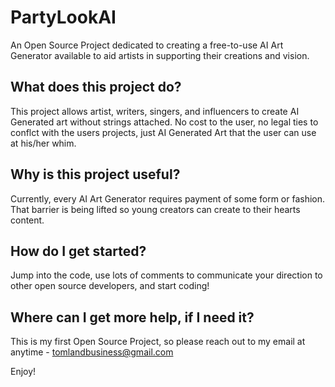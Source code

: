# PartyLookAI
An Open Source Project dedicated to creating a free-to-use AI Art Generator available to aid artists in supporting their creations and vision.

## What does this project do?
This project allows artist, writers, singers, and influencers to create AI Generated art without strings attached. No cost to the user, no legal ties to conflct with the users projects, just AI Generated Art that the user can use at his/her whim.

## Why is this project useful?
Currently, every AI Art Generator requires payment of some form or fashion. That barrier is being lifted so young creators can create to their hearts content.

## How do I get started?
Jump into the code, use lots of comments to communicate your direction to other open source developers, and start coding!

## Where can I get more help, if I need it?
This is my first Open Source Project, so please reach out to my email at anytime - tomlandbusiness@gmail.com




Enjoy!
